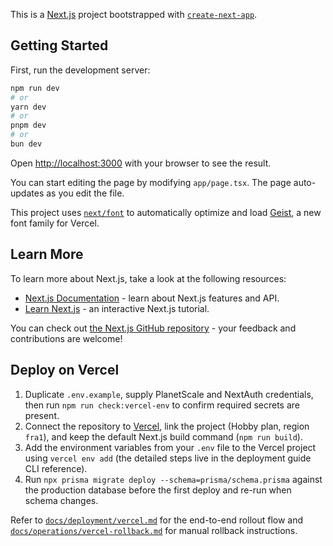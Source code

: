This is a [Next.js](https://nextjs.org) project bootstrapped with [`create-next-app`](https://nextjs.org/docs/app/api-reference/cli/create-next-app).

## Getting Started

First, run the development server:

```bash
npm run dev
# or
yarn dev
# or
pnpm dev
# or
bun dev
```

Open [http://localhost:3000](http://localhost:3000) with your browser to see the result.

You can start editing the page by modifying `app/page.tsx`. The page auto-updates as you edit the file.

This project uses [`next/font`](https://nextjs.org/docs/app/building-your-application/optimizing/fonts) to automatically optimize and load [Geist](https://vercel.com/font), a new font family for Vercel.

## Learn More

To learn more about Next.js, take a look at the following resources:

- [Next.js Documentation](https://nextjs.org/docs) - learn about Next.js features and API.
- [Learn Next.js](https://nextjs.org/learn) - an interactive Next.js tutorial.

You can check out [the Next.js GitHub repository](https://github.com/vercel/next.js) - your feedback and contributions are welcome!

## Deploy on Vercel

1. Duplicate `.env.example`, supply PlanetScale and NextAuth credentials, then run `npm run check:vercel-env` to confirm required secrets are present.
2. Connect the repository to [Vercel](https://vercel.com/import), link the project (Hobby plan, region `fra1`), and keep the default Next.js build command (`npm run build`).
3. Add the environment variables from your `.env` file to the Vercel project using `vercel env add` (the detailed steps live in the deployment guide CLI reference).
4. Run `npx prisma migrate deploy --schema=prisma/schema.prisma` against the production database before the first deploy and re-run when schema changes.

Refer to [`docs/deployment/vercel.md`](docs/deployment/vercel.md) for the end-to-end rollout flow and [`docs/operations/vercel-rollback.md`](docs/operations/vercel-rollback.md) for manual rollback instructions.